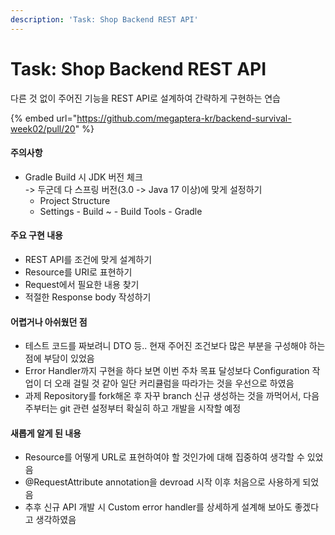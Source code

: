 ```yaml
---
description: 'Task: Shop Backend REST API'
---
```


# Task: Shop Backend REST API

다른 것 없이 주어진 기능을 REST API로 설계하여 간략하게 구현하는 연습

{% embed url="https://github.com/megaptera-kr/backend-survival-week02/pull/20" %}

#### 주의사항

* Gradle Build 시 JDK 버전 체크\
  \-> 두군데 다 스프링 버전(3.0 -> Java 17 이상)에 맞게 설정하기
  * Project Structure
  * Settings - Build \~ - Build Tools - Gradle

#### 주요 구현 내용

* REST API를 조건에 맞게 설계하기
* Resource를 URI로 표현하기
* Request에서 필요한 내용 찾기
* 적절한 Response body 작성하기

#### 어렵거나 아쉬웠던 점

* 테스트 코드를 짜보려니 DTO 등.. 현재 주어진 조건보다 많은 부분을 구성해야 하는 점에 부담이 있었음
* Error Handler까지 구현을 하다 보면 이번 주차 목표 달성보다 Configuration 작업이 더 오래 걸릴 것 같아 일단 커리큘럼을 따라가는 것을 우선으로 하였음
* 과제 Repository를 fork해온 후 자꾸 branch 신규 생성하는 것을 까먹어서, 다음주부터는 git 관련 설정부터 확실히 하고 개발을 시작할 예정

#### 새롭게 알게 된 내용

* Resource를 어떻게 URL로 표현하여야 할 것인가에 대해 집중하여 생각할 수 있었음
* @RequestAttribute annotation을 devroad 시작 이후 처음으로 사용하게 되었음
* 추후 신규 API 개발 시 Custom error handler를 상세하게 설계해 보아도 좋겠다고 생각하였음




